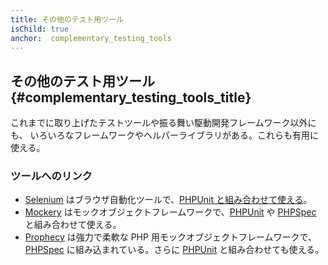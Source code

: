 ```yaml
---
title: その他のテスト用ツール
isChild: true
anchor:  complementary_testing_tools
---
```


## その他のテスト用ツール {#complementary_testing_tools_title}

これまでに取り上げたテストツールや振る舞い駆動開発フレームワーク以外にも、
いろいろなフレームワークやヘルパーライブラリがある。これらも有用に使える。

### ツールへのリンク

* [Selenium] はブラウザ自動化ツールで、[PHPUnit と組み合わせて使える]。
* [Mockery] はモックオブジェクトフレームワークで、[PHPUnit] や [PHPSpec] と組み合わせて使える。
* [Prophecy] は強力で柔軟な PHP 用モックオブジェクトフレームワークで、[PHPSpec] に組み込まれている。さらに [PHPUnit] と組み合わせても使える。


[Selenium]: http://seleniumhq.org/
[PHPUnit と組み合わせて使える]: https://github.com/giorgiosironi/phpunit-selenium/
[Mockery]: https://github.com/padraic/mockery
[PHPUnit]: http://phpunit.de/
[PHPSpec]: http://www.phpspec.net/
[Prophecy]: https://github.com/phpspec/prophecy
